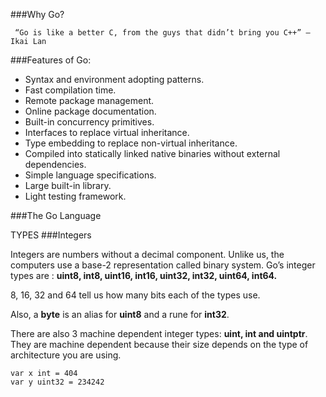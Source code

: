 ###Why Go?
```
 “Go is like a better C, from the guys that didn’t bring you C++” — Ikai Lan
```

###Features of Go:

* Syntax and environment adopting patterns.
* Fast compilation time.
* Remote package management.
* Online package documentation.
* Built-in concurrency primitives.
* Interfaces to replace virtual inheritance.
* Type embedding to replace non-virtual inheritance.
* Compiled into statically linked native binaries without external dependencies.
* Simple language specifications.
* Large built-in library.
* Light testing framework.

###The Go Language

TYPES
###Integers

Integers are numbers without a decimal component. Unlike us, the computers use a base-2 representation called binary system. Go’s integer types are : **uint8, int8, uint16, int16, uint32, int32, uint64, int64.**

8, 16, 32 and 64 tell us how many bits each of the types use.

Also, a **byte** is an alias for **uint8** and a rune for **int32**.

There are also 3 machine dependent integer types: **uint, int and uintptr**. They are machine dependent because their size depends on the type of architecture you are using.

```
var x int = 404
var y uint32 = 234242
```